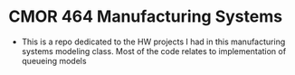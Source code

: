 # CMOR 464 Manufacturing Systems
* This is a repo dedicated to the HW projects I had in this manufacturing systems modeling class. Most of the code relates to implementation of queueing models
